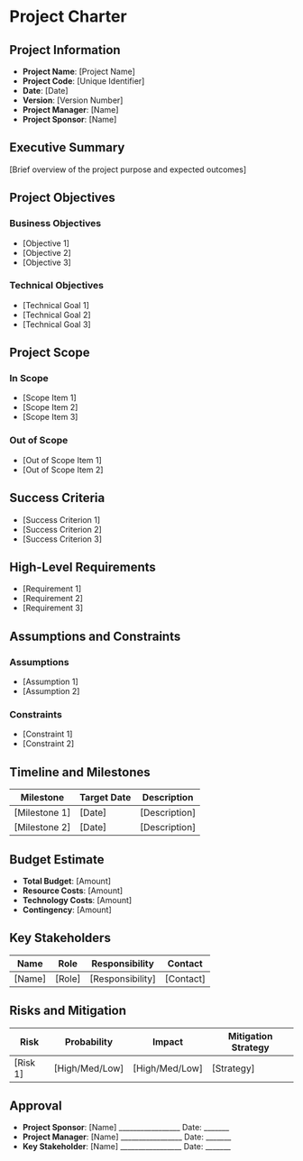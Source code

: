 # Project Charter

## Project Information
- **Project Name**: [Project Name]
- **Project Code**: [Unique Identifier]
- **Date**: [Date]
- **Version**: [Version Number]
- **Project Manager**: [Name]
- **Project Sponsor**: [Name]

## Executive Summary
[Brief overview of the project purpose and expected outcomes]

## Project Objectives
### Business Objectives
- [Objective 1]
- [Objective 2]
- [Objective 3]

### Technical Objectives
- [Technical Goal 1]
- [Technical Goal 2]
- [Technical Goal 3]

## Project Scope
### In Scope
- [Scope Item 1]
- [Scope Item 2]
- [Scope Item 3]

### Out of Scope
- [Out of Scope Item 1]
- [Out of Scope Item 2]

## Success Criteria
- [Success Criterion 1]
- [Success Criterion 2]
- [Success Criterion 3]

## High-Level Requirements
- [Requirement 1]
- [Requirement 2]
- [Requirement 3]

## Assumptions and Constraints
### Assumptions
- [Assumption 1]
- [Assumption 2]

### Constraints
- [Constraint 1]
- [Constraint 2]

## Timeline and Milestones
| Milestone | Target Date | Description |
|-----------|-------------|-------------|
| [Milestone 1] | [Date] | [Description] |
| [Milestone 2] | [Date] | [Description] |

## Budget Estimate
- **Total Budget**: [Amount]
- **Resource Costs**: [Amount]
- **Technology Costs**: [Amount]
- **Contingency**: [Amount]

## Key Stakeholders
| Name | Role | Responsibility | Contact |
|------|------|----------------|---------|
| [Name] | [Role] | [Responsibility] | [Contact] |

## Risks and Mitigation
| Risk | Probability | Impact | Mitigation Strategy |
|------|-------------|--------|-------------------|
| [Risk 1] | [High/Med/Low] | [High/Med/Low] | [Strategy] |

## Approval
- **Project Sponsor**: [Name] _________________ Date: _______
- **Project Manager**: [Name] _________________ Date: _______
- **Key Stakeholder**: [Name] _________________ Date: _______